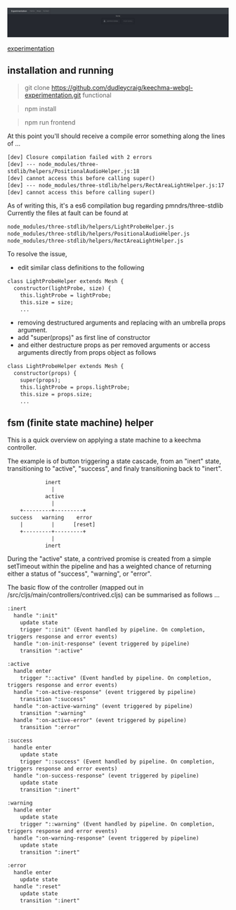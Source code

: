 ![dynamic screenshot](https://raw.githubusercontent.com/dudleycraig/keechma-webgl-experimentation/master/public/images/contrived-status.screenshot.gif)

[experimentation](http://functional.org.za/keechma-webgl-experimentation)

## installation and running

> git clone https://github.com/dudleycraig/keechma-webgl-experimentation.git functional 

> npm install

> npm run frontend

At this point you'll should receive a compile error something along the lines of ...
```
[dev] Closure compilation failed with 2 errors
[dev] --- node_modules/three-stdlib/helpers/PositionalAudioHelper.js:18
[dev] cannot access this before calling super()
[dev] --- node_modules/three-stdlib/helpers/RectAreaLightHelper.js:17
[dev] cannot access this before calling super()
```
As of writing this, it's a es6 compilation bug regarding pmndrs/three-stdlib
Currently the files at fault can be found at 
```
node_modules/three-stdlib/helpers/LightProbeHelper.js
node_modules/three-stdlib/helpers/PositionalAudioHelper.js
node_modules/three-stdlib/helpers/RectAreaLightHelper.js
```

To resolve the issue, 
* edit similar class definitions to the following  
```
class LightProbeHelper extends Mesh {
  constructor(lightProbe, size) {
    this.lightProbe = lightProbe;
    this.size = size;
    ...
```
* removing destructured arguments and replacing with an umbrella props argument.
* add "super(props)" as first line of constructor
* and either destructure props as per removed arguments or access arguments directly from props object as follows 
```
class LightProbeHelper extends Mesh {
  constructor(props) {
    super(props);
    this.lightProbe = props.lightProbe;
    this.size = props.size;
    ...
```

## fsm (finite state machine) helper 

This is a quick overview on applying a state machine to a keechma controller.

The example is of button triggering a state cascade, from an "inert" state, transitioning to "active", "success", and finaly transitioning back to "inert".
```
            inert
              |
            active
              |
    +---------+---------+
 success   warning    error
    |         |      [reset]
    +---------+---------+
              |
            inert
```

During the "active" state, a contrived promise is created from a simple setTimeout within the pipeline and has a weighted chance of returning either a status of "success", "warning", or "error".  

The basic flow of the controller (mapped out in /src/cljs/main/controllers/contrived.cljs) can be summarised as follows ...
```
:inert
  handle ":init"
    update state
    trigger "::init" (Event handled by pipeline. On completion, triggers response and error events)
  handle ":on-init-response" (event triggered by pipeline)
    transition ":active"
```
```
:active
  handle enter
    trigger "::active" (Event handled by pipeline. On completion, triggers response and error events)
  handle ":on-active-response" (event triggered by pipeline)
    transition ":success"
  handle ":on-active-warning" (event triggered by pipeline)
    transition ":warning"
  handle ":on-active-error" (event triggered by pipeline)
    transition ":error"
```
```
:success
  handle enter
    update state
    trigger "::success" (Event handled by pipeline. On completion, triggers response and error events)
  handle ":on-success-response" (event triggered by pipeline)
    update state
    transition ":inert"
```
```
:warning
  handle enter
    update state
    trigger "::warning" (Event handled by pipeline. On completion, triggers response and error events)
  handle ":on-warning-response" (event triggered by pipeline)
    update state
    transition ":inert"
```
```
:error
  handle enter
    update state
  handle ":reset"
    update state
    transition ":inert"
```

  





